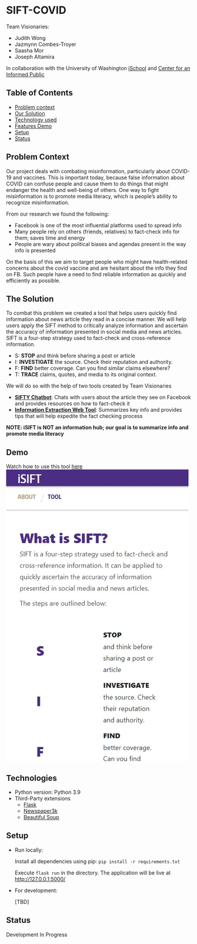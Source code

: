 # SIFT-COVID
Team Visionaries:
- Judith Wong
- Jazmynn Combes-Troyer
- Saasha Mor
- Joseph Altamira

In collaboration with the University of Washington [iSchool](https://ischool.uw.edu/) and [Center for an Informed Public](https://www.cip.uw.edu/)

## Table of Contents
- [Problem context](#problem-context)
- [Our Solution](#our-solution)
- [Technology used](#technology-used)
- [Features Demo](#demo)
- [Setup](#setup)
- [Status](#status)


## Problem Context
Our project deals with combating misinformation, particularly about COVID-19 and vaccines. This is important today, because false information about COVID can confuse people and cause them to do things that might endanger the health and well-being of others. One way to fight misinformation is to promote media literacy, which is people’s ability to recognize misinformation.

From our research we found the following:
- Facebook is one of the most influential platforms used to spread info
- Many people rely on others (friends, relatives) to fact-check info for them; saves time and energy
- People are wary about political biases and agendas present in the way info is presented

On the basis of this we aim to target people who might have health-related concerns about the covid vaccine and are hesitant about the info they find on FB. Such people have a need to find reliable information as quickly and efficiently as possible.

## The Solution
To combat this problem we created a tool that helps users quickly find information about news article they read in a concise manner. We will help users apply the SIFT method to critically analyze information and ascertain the accuracy of information presented in social media and news articles.
SIFT is a four-step strategy used to fact-check and cross-reference information.
- S: **STOP**  and think before sharing a post or article
- I: **INVESTIGATE** the source. Check their reputation and authority.
- F: **FIND** better coverage. Can you find similar claims elsewhere?
- T: **TRACE** claims, quotes, and media to its original context.

We will do so with the help of two tools created by Team Visionaries
- **[SIFTY Chatbot](https://www.facebook.com/iSift-102773021888658)**: Chats with users about the article they see on Facebook and provides resources on how to fact-check it
- **[Information Extraction Web Tool](https://isift.herokuapp.com/)**: Summarizes key info and provides tips that will help expedite the fact checking process

**NOTE: iSIFT is NOT an information hub; our goal is to summarize info and promote media literacy**

## Demo
Watch how to use this tool [here](https://youtu.be/kfD-5SUe68g)
![](static/assets/img/ss.jpg)
## Technologies
- Python version: Python 3.9
- Third-Party extensions
    - [Flask](https://flask.palletsprojects.com/en/1.1.x/)
    - [Newspaper3k](https://newspaper.readthedocs.io/en/latest/)
    - [Beautiful Soup](http://beautiful-soup-4.readthedocs.io/)
    
## Setup
- Run locally:

  Install all dependencies using pip:
  `pip install -r requirements.txt`

  Execute `flask run` in the directory. The application will be live at http://127.0.0.1:5000/
- For development:

  [TBD]

## Status
Development In Progress
